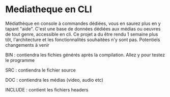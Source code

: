 # Mediatheque en CLI

Médiathèque en console à commandes dédiées, vous en saurez plus en y tapant "aide". C'est une base de données dédiées aux médias ou oeuvres de tout genre, accessible en cli.
Ce projet a du être rendu 1 semaine plus tôt, l'architecture et les fonctionnalités souhaitées n'y sont pas.
Potentiels changements à venir

BIN : contiendra les fichies générés après la compilation. Allez y pour testez le programme

SRC : contiendra le fichier source 

DOC : contiendra les médias (video, audio etc)

INCLUDE : contient les fichiers headers
         
         
              
